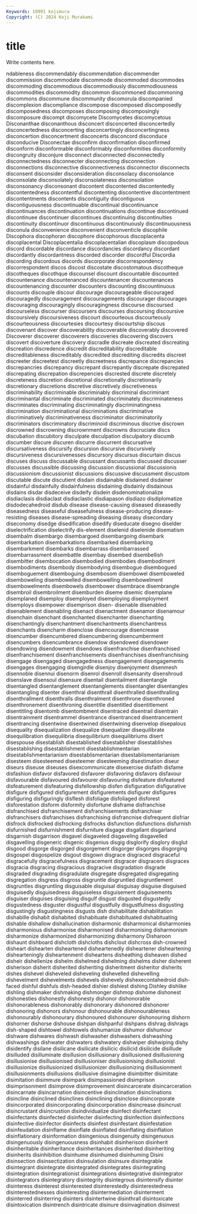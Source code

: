 ```yaml
---
Keywords: 18991 kojimura
Copyright: (C) 2024 Koji Murakami
---
```


# title

Write contents here.



ndableness discommendably discommendation discommender discommission discommodate discommode discommoded discommodes
discommoding discommodious discommodiously discommodiousness discommodities discommodity discommon discommoned discommoning discommons
discommune discommunity discomorula discompanied discomplexion discompliance discompose discomposed discomposedly discomposedness
discomposes discomposing discomposingly discomposure discompt discomycete Discomycetes discomycetous Disconanthae disconanthous
disconcert disconcerted disconcertedly disconcertedness disconcerting disconcertingly disconcertingness disconcertion disconcertment disconcerts
disconcord disconduce disconducive Disconectae disconfirm disconfirmation disconfirmed disconform disconformable disconformably
disconformities disconformity discongruity disconjure disconnect disconnected disconnectedly disconnectedness disconnecter disconnecting
disconnection disconnections disconnective disconnectiveness disconnector disconnects disconsent disconsider disconsideration disconsolacy
disconsolance disconsolate disconsolately disconsolateness disconsolation disconsonancy disconsonant discontent discontented discontentedly
discontentedness discontentful discontenting discontentive discontentment discontentments discontents discontiguity discontiguous discontiguousness
discontinuable discontinual discontinuance discontinuances discontinuation discontinuations discontinue discontinued discontinuee discontinuer
discontinues discontinuing discontinuities discontinuity discontinuor discontinuous discontinuously discontinuousness disconula disconvenience
disconvenient disconventicle discophile Discophora discophoran discophore discophorous discoplacenta discoplacental Discoplacentalia
discoplacentalian discoplasm discopodous discord discordable discordance discordancies discordancy discordant discordantly
discordantness discorded discorder discordful Discordia discording discordous discords discorporate discorrespondency
discorrespondent discos discost discostate discostomatous discotheque discotheques discothque discounsel discount
discountable discounted discountenance discountenanced discountenancer discountenances discountenancing discounter discounters discounting
discountinuous discounts discouple discour discourage discourageable discouraged discouragedly discouragement discouragements
discourager discourages discouraging discouragingly discouragingness discourse discoursed discourseless discourser discoursers
discourses discoursing discoursive discoursively discoursiveness discourt discourteous discourteously discourteousness discourtesies
discourtesy discourtship discous discovenant discover discoverability discoverable discoverably discovered Discoverer
discoverer discoverers discoveries discovering discovers discovert discoverture discovery discradle discreate
discreated discreating discreation discredence discredit discreditability discreditable discreditableness discreditably discredited
discrediting discredits discreet discreeter discreetest discreetly discreetness discrepance discrepancies discrepancries
discrepancy discrepant discrepantly discrepate discrepated discrepating discrepation discrepencies discrested discrete
discretely discreteness discretion discretional discretionally discretionarily discretionary discretions discretive discretively
discretiveness discriminability discriminable discriminably discriminal discriminant discriminantal discriminate discriminated discriminately
discriminateness discriminates discriminating discriminatingly discriminatingness discrimination discriminational discriminations discriminative discriminatively
discriminativeness discriminator discriminatorily discriminators discriminatory discriminoid discriminous discrive discrown discrowned
discrowning discrownment discrowns discruciate discs discubation discubitory disculpate disculpation disculpatory
discumb discumber discure discuren discurre discurrent discursative discursativeness discursify discursion
discursive discursively discursiveness discursivenesses discursory discursus discurtain discus discuses discuss
discussable discussant discussants discussed discusser discusses discussible discussing discussion discussional
discussionis discussionism discussionist discussions discussive discussment discustom discutable discute discutient
disdain disdainable disdained disdainer disdainful disdainfully disdainfulness disdaining disdainly disdainous
disdains disdar disdeceive disdeify disdein disdenominationalize disdiaclasis disdiaclast disdiaclastic disdiapason
disdiazo disdiplomatize disdodecahedroid disdub disease disease-causing diseased diseasedly diseasedness diseaseful
diseasefulness disease-producing disease-resisting diseases disease-spreading diseasing diseasy disecondary diseconomy disedge
disedification disedify diseducate disegno diselder diselectrification diselectrify dis-element diselenid diselenide
disematism disembalm disembargo disembargoed disembargoing disembark disembarkation disembarkations disembarked disembarking
disembarkment disembarks disembarrass disembarrassed disembarrassment disembattle disembay disembed disembellish disembitter
disembocation disembodied disembodies disembodiment disembodiments disembody disembodying disembogue disembogued disemboguement
disemboguing disembosom disembowel disemboweled disemboweling disembowelled disembowelling disembowelment disembowelments disembowels
disembower disembrace disembrangle disembroil disembroilment disemburden diseme disemic disemplane disemplaned
disemploy disemployed disemploying disemployment disemploys disempower disemprison disen- disenable disenabled
disenablement disenabling disenact disenactment disenamor disenamour disenchain disenchant disenchanted disenchanter
disenchanting disenchantingly disenchantment disenchantments disenchantress disenchants disencharm disenclose disencourage disencrease
disencumber disencumbered disencumbering disencumberment disencumbers disencumbrance disendow disendowed disendower disendowing
disendowment disendows disenfranchise disenfranchised disenfranchisement disenfranchisements disenfranchises disenfranchising disengage disengaged
disengagedness disengagement disengagements disengages disengaging disengirdle disenjoy disenjoyment disenmesh disennoble
disennui disenorm disenrol disenroll disensanity disenshroud disenslave disensoul disensure disentail
disentailment disentangle disentangled disentanglement disentanglements disentangler disentangles disentangling disenter disenthral
disenthrall disenthralled disenthralling disenthrallment disenthralls disenthralment disenthrone disenthroned disenthronement disenthroning
disentitle disentitled disentitlement disentitling disentomb disentombment disentraced disentrail disentrain disentrainment
disentrammel disentrance disentranced disentrancement disentrancing disentwine disentwined disentwining disenvelop disepalous
disequality disequalization disequalize disequalizer disequilibrate disequilibration disequilibria disequilibrium disequilibriums disert
disespouse disestablish disestablished disestablisher disestablishes disestablishing disestablishment disestablishmentarian disestablishmentarianism disestablismentarian
disestablismentarianism disesteem disesteemed disesteemer disesteeming disestimation diseur diseurs diseuse diseuses
disexcommunicate disexercise disfaith disfame disfashion disfavor disfavored disfavorer disfavoring disfavors
disfavour disfavourable disfavoured disfavourer disfavouring disfeature disfeatured disfeaturement disfeaturing disfellowship
disfen disfiguration disfigurative disfigure disfigured disfigurement disfigurements disfigurer disfigures disfiguring
disfiguringly disflesh disfoliage disfoliaged disforest disforestation disform disformity disfortune disframe
disfranchise disfranchised disfranchisement disfranchisements disfranchiser disfranchisers disfranchises disfranchising disfrancnise disfrequent
disfriar disfrock disfrocked disfrocking disfrocks disfunction disfunctions disfurnish disfurnished disfurnishment
disfurniture disgage disgallant disgarland disgarnish disgarrison disgavel disgaveled disgaveling disgavelled
disgavelling disgeneric disgenic disgenius disgig disglorify disglory disglut disgood disgorge
disgorged disgorgement disgorger disgorges disgorging disgospel disgospelize disgout disgown disgrace
disgraced disgraceful disgracefully disgracefulness disgracement disgracer disgracers disgraces disgracia disgracing
disgracious disgracive disgradation disgrade disgraded disgrading disgradulate disgregate disgregated disgregating
disgregation disgress disgross disgruntle disgruntled disgruntlement disgruntles disgruntling disguisable disguisal
disguisay disguise disguised disguisedly disguisedness disguiseless disguisement disguisements disguiser disguises
disguising disgulf disgust disgusted disgustedly disgustedness disguster disgustful disgustfully disgustfulness
disgusting disgustingly disgustingness disgusts dish dishabilitate dishabilitation dishabille dishabit dishabited
dishabituate dishabituated dishabituating dishable dishallow dishallucination disharmonic disharmonical disharmonies disharmonious
disharmonise disharmonised disharmonising disharmonism disharmonize disharmonized disharmonizing disharmony Disharoon dishaunt
dishboard dishcloth dishcloths dishclout dishcross dish-crowned disheart dishearten disheartened disheartenedly
disheartener disheartening dishearteningly disheartenment disheartens disheathing disheaven dished disheir dishellenize
dishelm dishelmed dishelming dishelms disher disherent disherison disherit disherited disheriting
disheritment disheritor disherits dishes dishevel disheveled disheveling dishevelled dishevelling dishevelment
dishevelments dishevels dishevely dishexecontahedroid dish-faced dishful dishfuls dish-headed dishier dishiest
dishing Dishley dishlike dishling dishmaker dishmaking dishmonger dishmop dishome dishonest
dishonesties dishonestly dishonesty dishonor dishonorable dishonorableness dishonorably dishonorary dishonored dishonorer
dishonoring dishonors dishonour dishonourable dishonourableness dishonourably dishonourary dishonoured dishonourer dishonouring
dishorn dishorner dishorse dishouse dishpan dishpanful dishpans dishrag dishrags dish-shaped
dishtowel dishtowels dishumanize dishumor dishumour dishware dishwares dishwash dishwasher dishwashers
dishwashing dishwashings dishwater dishwaters dishwatery dishwiper dishwiping dishy disidentify disilane
disilicane disilicate disilicic disilicid disilicide disillude disilluded disilluminate disillusion disillusionary
disillusioned disillusioning disillusionise disillusionised disillusioniser disillusionising disillusionist disillusionize disillusionized disillusionizer
disillusionizing disillusionment disillusionments disillusions disillusive disimagine disimbitter disimitate disimitation disimmure
disimpark disimpassioned disimprison disimprisonment disimprove disimprovement disincarcerate disincarceration disincarnate disincarnation
disincentive disinclination disinclinations disincline disinclined disinclines disinclining disinclose disincorporate disincorporated
disincorporating disincorporation disincrease disincrust disincrustant disincrustion disindividualize disinfect disinfectant disinfectants
disinfected disinfecter disinfecting disinfection disinfections disinfective disinfector disinfects disinfest disinfestant
disinfestation disinfeudation disinflame disinflate disinflated disinflating disinflation disinflationary disinformation disingenious
disingenuity disingenuous disingenuously disingenuousness disinhabit disinherison disinherit disinheritable disinheritance disinheritances
disinherited disinheriting disinherits disinhibition disinhume disinhumed disinhuming Disini disinsection disinsectization
disinsulation disinsure disintegrable disintegrant disintegrate disintegrated disintegrates disintegrating disintegration disintegrationist
disintegrations disintegrative disintegrator disintegrators disintegratory disintegrity disintegrous disintensify disinter disinteress
disinterest disinterested disinterestedly disinterestedness disinterestednesses disinteresting disintermediation disinterment disinterred disinterring
disinters disintertwine disinthrall disintoxicate disintoxication disintrench disintricate disinure disinvagination disinvest
